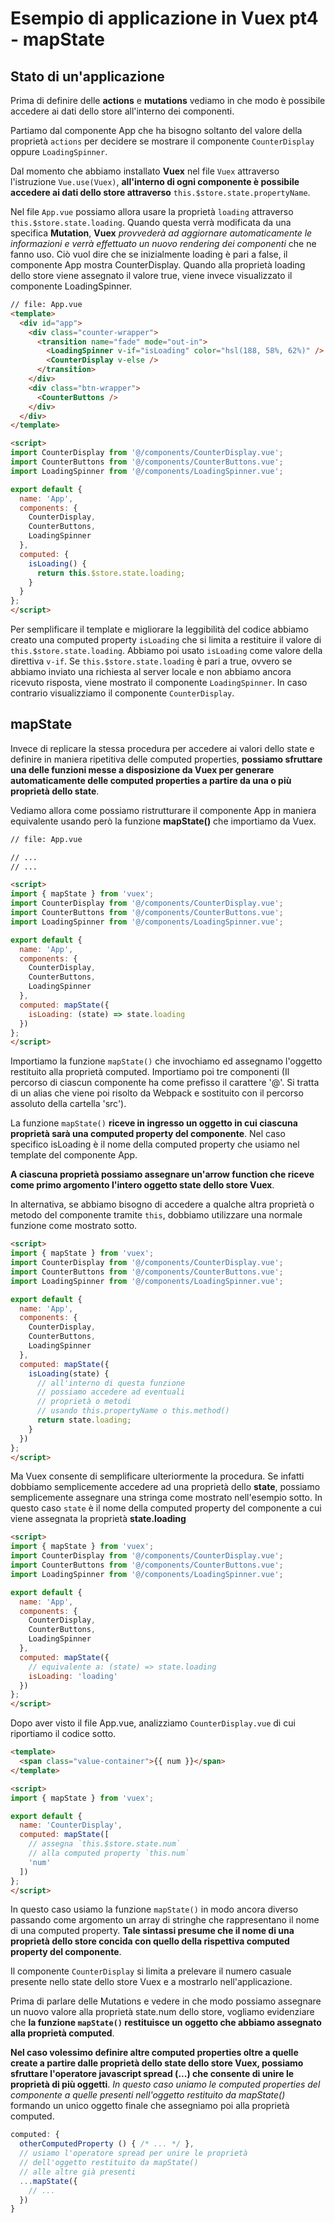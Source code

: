 # Esempio di applicazione in Vuex pt4 - mapState

## Stato di un'applicazione

Prima di definire delle **actions** e **mutations** vediamo in che modo è possibile accedere ai dati dello store all'interno dei componenti.

Partiamo dal componente App che ha bisogno soltanto del valore della proprietà `actions` per decidere se mostrare il componente `CounterDisplay` oppure `LoadingSpinner`.

Dal momento che abbiamo installato **Vuex** nel file `Vuex` attraverso l'istruzione `Vue.use(Vuex)`, **all'interno di ogni componente è possibile accedere ai dati dello store attraverso** `this.$store.state.propertyName`.

Nel file `App.vue` possiamo allora usare la proprietà `loading` attraverso `this.$store.state.loading`. Quando questa verrà modificata da una specifica **Mutation**, **Vuex** *provvederà ad aggiornare automaticamente le informazioni e verrà effettuato un nuovo rendering dei componenti* che ne fanno uso. Ciò vuol dire che se inizialmente loading è pari a false, il componente App mostra CounterDisplay. Quando alla proprietà loading dello store viene assegnato il valore true, viene invece visualizzato il componente LoadingSpinner.

```html
// file: App.vue
<template>
  <div id="app">
    <div class="counter-wrapper">
      <transition name="fade" mode="out-in">
        <LoadingSpinner v-if="isLoading" color="hsl(188, 58%, 62%)" />
        <CounterDisplay v-else />
      </transition>
    </div>
    <div class="btn-wrapper">
      <CounterButtons />
    </div>
  </div>
</template>

<script>
import CounterDisplay from '@/components/CounterDisplay.vue';
import CounterButtons from '@/components/CounterButtons.vue';
import LoadingSpinner from '@/components/LoadingSpinner.vue';

export default {
  name: 'App',
  components: {
    CounterDisplay,
    CounterButtons,
    LoadingSpinner
  },
  computed: {
    isLoading() {
      return this.$store.state.loading;
    }
  }
};
</script>
```

Per semplificare il template e migliorare la leggibilità del codice abbiamo creato una computed property `isLoading` che si limita a restituire il valore di `this.$store.state.loading`. Abbiamo poi usato `isLoading` come valore della direttiva `v-if`. Se `this.$store.state.loading` è pari a true, ovvero se abbiamo inviato una richiesta al server locale e non abbiamo ancora ricevuto risposta, viene mostrato il componente `LoadingSpinner`. In caso contrario visualizziamo il componente `CounterDisplay`.

## mapState

Invece di replicare la stessa procedura per accedere ai valori dello state e definire in maniera ripetitiva delle computed properties, **possiamo sfruttare una delle funzioni messe a disposizione da Vuex per generare automaticamente delle computed properties a partire da una o più proprietà dello state**.

Vediamo allora come possiamo ristrutturare il componente App in maniera equivalente usando però la funzione **mapState()** che importiamo da Vuex.

```html
// file: App.vue

// ...  
// ...

<script>
import { mapState } from 'vuex';
import CounterDisplay from '@/components/CounterDisplay.vue';
import CounterButtons from '@/components/CounterButtons.vue';
import LoadingSpinner from '@/components/LoadingSpinner.vue';

export default {
  name: 'App',
  components: {
    CounterDisplay,
    CounterButtons,
    LoadingSpinner
  },
  computed: mapState({
    isLoading: (state) => state.loading
  })
};
</script>
```

Importiamo la funzione `mapState()` che invochiamo ed assegnamo l'oggetto restituito alla proprietà computed. Importiamo poi tre componenti (Il percorso di ciascun componente ha come prefisso il carattere '@'. Si tratta di un alias che viene poi risolto da Webpack e sostituito con il percorso assoluto della cartella 'src').

La funzione `mapState()` **riceve in ingresso un oggetto in cui ciascuna proprietà sarà una computed property del componente**. Nel caso specifico isLoading è il nome della computed property che usiamo nel template del componente App.

**A ciascuna proprietà possiamo assegnare un'arrow function che riceve come primo argomento l'intero oggetto state dello store Vuex**.

In alternativa, se abbiamo bisogno di accedere a qualche altra proprietà o metodo del componente tramite `this`, dobbiamo utilizzare una normale funzione come mostrato sotto.

```html
<script>
import { mapState } from 'vuex';
import CounterDisplay from '@/components/CounterDisplay.vue';
import CounterButtons from '@/components/CounterButtons.vue';
import LoadingSpinner from '@/components/LoadingSpinner.vue';

export default {
  name: 'App',
  components: {
    CounterDisplay,
    CounterButtons,
    LoadingSpinner
  },
  computed: mapState({
    isLoading(state) {
      // all'interno di questa funzione
      // possiamo accedere ad eventuali
      // proprietà o metodi
      // usando this.propertyName o this.method()
      return state.loading;
    }
  })
};
</script>
```

Ma Vuex consente di semplificare ulteriormente la procedura. Se infatti dobbiamo semplicemente accedere ad una proprietà dello **state**, possiamo semplicemente assegnare una stringa come mostrato nell'esempio sotto. In questo caso `state` è il nome della computed property del componente a cui viene assegnata la proprietà **state.loading**

```html
<script>
import { mapState } from 'vuex';
import CounterDisplay from '@/components/CounterDisplay.vue';
import CounterButtons from '@/components/CounterButtons.vue';
import LoadingSpinner from '@/components/LoadingSpinner.vue';

export default {
  name: 'App',
  components: {
    CounterDisplay,
    CounterButtons,
    LoadingSpinner
  },
  computed: mapState({
    // equivalente a: (state) => state.loading
    isLoading: 'loading'
  })
};
</script>
```

Dopo aver visto il file App.vue, analizziamo `CounterDisplay.vue` di cui riportiamo il codice sotto.

```html
<template>
  <span class="value-container">{{ num }}</span>
</template>

<script>
import { mapState } from 'vuex';

export default {
  name: 'CounterDisplay',
  computed: mapState([
    // assegna `this.$store.state.num` 
    // alla computed property `this.num`
    'num'
  ])
};
</script>
```

In questo caso usiamo la funzione `mapState()` in modo ancora diverso passando come argomento un array di stringhe che rappresentano il nome di una computed property. **Tale sintassi presume che il nome di una proprietà dello store concida con quello della rispettiva computed property del componente**.

Il componente `CounterDisplay` si limita a prelevare il numero casuale presente nello state dello store Vuex e a mostrarlo nell'applicazione.

Prima di parlare delle Mutations e vedere in che modo possiamo assegnare un nuovo valore alla proprietà state.num dello store, vogliamo evidenziare che **la funzione `mapState()` restituisce un oggetto che abbiamo assegnato alla proprietà computed**.

**Nel caso volessimo definire altre computed properties oltre a quelle create a partire dalle proprietà dello state dello store Vuex, possiamo sfruttare l'operatore javascript spread (...) che consente di unire le proprietà di più oggetti**. *In questo caso uniamo le computed properties del componente a quelle presenti nell'oggetto restituito da mapState()* formando un unico oggetto finale che assegniamo poi alla proprietà computed.

```js
computed: {
  otherComputedProperty () { /* ... */ },
  // usiamo l'operatore spread per unire le proprietà
  // dell'oggetto restituito da mapState()
  // alle altre già presenti
  ...mapState({
    // ...
  })
}
```

